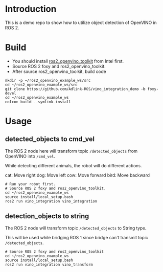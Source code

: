 # Introduction

This is a demo repo to show how to utilize object detection of OpenVINO in ROS 2.

# Build

* You should install [ros2_openvino_toolkit](https://github.com/intel/ros2_openvino_toolkit) from Intel first.
* Source ROS 2 foxy and ros2_openvino_toolkit.
* After source ros2_openvino_toolkit, build code

```
mkdir -p ~/ros2_openvino_example_ws/src
cd ~/ros2_openvino_example_ws/src
git clone https://github.com/Adlink-ROS/vino_integration_demo -b foxy-devel
cd ~/ros2_openvino_example_ws
colcon build --symlink-install
```

# Usage

## detected_objects to cmd_vel

The ROS 2 node here will transform topic `/detected_objects` from OpenVINO into `/cmd_vel`.

While detecting different animals, the robot will do different actions.

cat: Move right
dog: Move left
cow: Move forward
bird: Move backward

```
# Run your robot first.
# Source ROS 2 foxy and ros2_openvino_toolkit.
cd ~/ros2_openvino_example_ws
source install/local_setup.bash
ros2 run vino_integration vino_integration
```

## detection_objects to string

The ROS 2 node will transform topic `/detected_objects` to String type.

This will be used while bridging ROS 1 since bridge can't transmit topic `/detected_objects`.

```
# Source ROS 2 foxy and ros2_openvino_toolkit
cd ~/ros2_openvino_example_ws
source install/local_setup.bash
ros2 run vino_integration vino_transform
```
